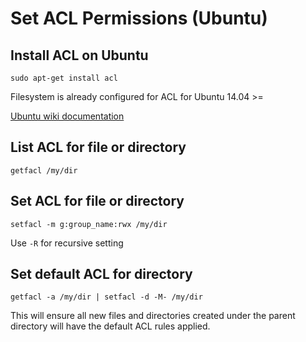 # Set ACL Permissions (Ubuntu)

## Install ACL on Ubuntu

`sudo apt-get install acl`

Filesystem is already configured for ACL for Ubuntu 14.04 >=

[Ubuntu wiki documentation](https://help.ubuntu.com/community/FilePermissionsACLs)

## List ACL for file or directory

`getfacl /my/dir`

## Set ACL for file or directory

`setfacl -m g:group_name:rwx /my/dir`

Use `-R` for recursive setting

## Set default ACL for directory

`getfacl -a /my/dir | setfacl -d -M- /my/dir`

This will ensure all new files and directories created under the parent directory will have the default ACL rules applied.
